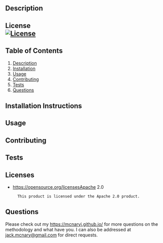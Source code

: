 
## 

## Description



## License <br />[![License](https://img.shields.io/badge/License-Apache%202.0-blue.svg)](https://opensource.org/licenses/Apache-2.0)

## Table of Contents
1. [Description](#description)
2. [Installation](#installation)
3. [Usage](#usage)
4. [Contributing](#contributing)
5. [Tests](#tests)
6. [Questions](#questions)

## Installation Instructions



## Usage



## Contributing



## Tests



## Licenses

 
* https://opensource.org/licensesApache 2.0

        This product is licensed under the Apache 2.0 product.

## Questions
Please check out my https://mcnaryj.github.io/ for more questions on the methodology and what have you.
I can also be addressed at jack.mcnary@gmail.com for direct requests.
